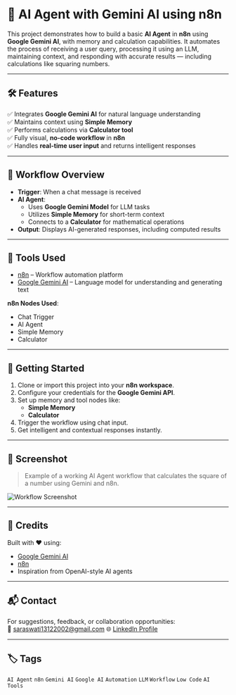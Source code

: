 # 🤖 AI Agent with Gemini AI using n8n

This project demonstrates how to build a basic **AI Agent** in **n8n** using **Google Gemini AI**, with memory and calculation capabilities. It automates the process of receiving a user query, processing it using an LLM, maintaining context, and responding with accurate results — including calculations like squaring numbers.

---

## 🛠️ Features

✅ Integrates **Google Gemini AI** for natural language understanding  
✅ Maintains context using **Simple Memory**  
✅ Performs calculations via **Calculator tool**  
✅ Fully visual, **no-code workflow** in **n8n**  
✅ Handles **real-time user input** and returns intelligent responses  

---

## 📌 Workflow Overview

- **Trigger**: When a chat message is received  
- **AI Agent**:
  - Uses **Google Gemini Model** for LLM tasks
  - Utilizes **Simple Memory** for short-term context
  - Connects to a **Calculator** for mathematical operations  
- **Output**: Displays AI-generated responses, including computed results  

---


## 🧰 Tools Used

- [n8n](https://n8n.io/) – Workflow automation platform  
- [Google Gemini AI](https://ai.google.dev/gemini) – Language model for understanding and generating text  

**n8n Nodes Used**:
- Chat Trigger  
- AI Agent  
- Simple Memory  
- Calculator  

---

## 🚀 Getting Started

1. Clone or import this project into your **n8n workspace**.
2. Configure your credentials for the **Google Gemini API**.
3. Set up memory and tool nodes like:
   - **Simple Memory**
   - **Calculator**
4. Trigger the workflow using chat input.
5. Get intelligent and contextual responses instantly.

---

## 📸 Screenshot

> Example of a working AI Agent workflow that calculates the square of a number using Gemini and n8n.

![Workflow Screenshot](./screenshot.png) <!-- Replace with actual screenshot path -->

---

## 🙌 Credits

Built with ❤️ using:

- [Google Gemini AI](https://ai.google.dev/gemini)  
- [n8n](https://n8n.io)  
- Inspiration from OpenAI-style AI agents  

---

## 📬 Contact

For suggestions, feedback, or collaboration opportunities:  
📧 saraswati13122002@gmail.com
🌐 [LinkedIn Profile](https://www.linkedin.com/in/saraswatiadkine)

---

## 🏷️ Tags

`AI Agent` `n8n` `Gemini AI` `Google AI` `Automation` `LLM` `Workflow` `Low Code` `AI Tools`
 
